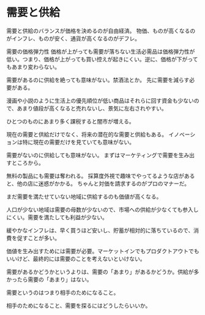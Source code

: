 # 需要と供給

需要と供給のバランスが価格を決めるのが自由経済。
物価、ものが高くなるのがインフレ、ものが安く、通貨が高くなるのがデフレ。

需要の価格弾力性
価格が上がっても需要が落ちない生活必需品は価格弾力性が低い。つまり、価格が上がっても買い控えが起きにくい。逆に、価格が下がってもあまり変わらない。

需要があるのに供給を絶っても意味がない。禁酒法とか。
先に需要を減らす必要がある。

漫画や小説のように生活上の優先順位が低い商品はそれらに回す資金も少ないので、あまり値段が高くなると売れないし、景気に左右されやすい。

ひとつのものにあまり多く課税すると闇市が増える。

現在の需要と供給だけでなく、将来の潜在的な需要と供給もある。
イノベーションは特に現在の需要だけを見ていても意味がない。

需要がないのに供給しても意味がない。
まずはマーケティングで需要を生み出すところから。

無料の製品にも需要は奪われる。
採算度外視で趣味でやってるような店があると、他の店に迷惑がかかる。
ちゃんと対価を請求するのがプロのマナーだ。

まだ需要を満たせていない地域に供給するのも価値が高くなる。

人口が少ない地域は需要の母数が少ないので、市場への供給が少なくても参入しにくい。需要を満たしても利益が少ない。

緩やかなインフレは、早く買うほど安いし、貯蓄が相対的に落ちているので、消費を促すことが多い。

価値を生み出すためには需要が必要。マーケットインでもプロダクトアウトでもいいけど、最終的には需要のことを考えないといけない。

需要があるかどうかというよりは、需要の「あまり」があるかどうか。供給が多かったら需要の「あまり」はない。

需要というのはつまり相手のためになること。

相手のためになること、需要を探るにはどうしたらいいか。
